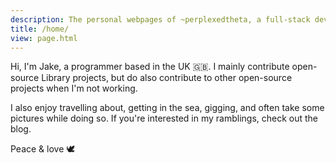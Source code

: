 ```yaml
---
description: The personal webpages of ~perplexedtheta, a full-stack developer based in the UK
title: /home/
view: page.html
---
```


<div class="home-content">
    <p>Hi, I'm Jake, a programmer based in the UK 🇬🇧. I mainly contribute open-source Library projects, but do
        also contribute to other open-source projects when I'm not working.</p>
    <p>I also enjoy travelling about, getting in the sea, gigging, and often take some pictures while doing so. If
        you're interested in my ramblings, check out the blog.</p>
    <p>Peace &amp; love 🕊️</p>
</div>

